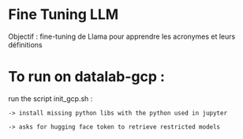# Fine Tuning LLM

Objectif : fine-tuning de Llama pour apprendre les acronymes et leurs définitions


# To run on datalab-gcp :

run the script init_gcp.sh :
    
    -> install missing python libs with the python used in jupyter
    
    -> asks for hugging face token to retrieve restricted models


